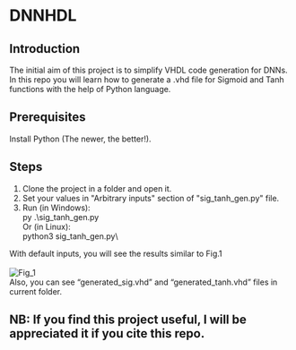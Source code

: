 # DNNHDL
## Introduction
The initial aim of this project is to simplify VHDL code generation for DNNs. In this repo you will learn how to generate a .vhd file for Sigmoid and Tanh functions with the help of Python language.

## Prerequisites
Install Python (The newer, the better!).

## Steps
1. Clone the project in a folder and open it.
2. Set your values in "Arbitrary inputs" section of "sig_tanh_gen.py" file.
3. Run (in Windows):\
py .\sig_tanh_gen.py\
Or (in Linux):\
python3 sig_tanh_gen.py\

With default inputs, you will see the results similar to Fig.1\
\
![Fig_1](https://user-images.githubusercontent.com/43655559/201485061-c8a6c6ea-5281-4e9f-9c5f-31f642b409bf.png)\
Also, you can see “generated_sig.vhd” and “generated_tanh.vhd” files in current folder.
## NB: If you find this project useful, I will be appreciated it if you cite this repo.
